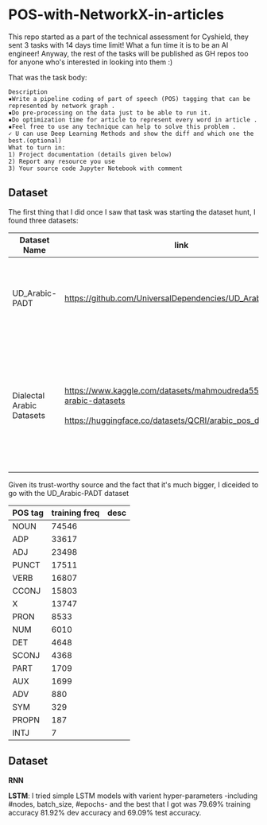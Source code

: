 # POS-with-NetworkX-in-articles

This repo started as a part of the technical assessment for Cyshield, they sent 3 tasks with 14 days time limit! What a fun time it is to be an AI engineer! Anyway, the rest of the tasks will be published as GH repos too for anyone who's interested in looking into them :)

That was the task body:
```
Description
▪Write a pipeline coding of part of speech (POS) tagging that can be represented by network graph .
▪Do pre-processing on the data just to be able to run it.
▪Do optimization time for article to represent every word in article .
▪Feel free to use any technique can help to solve this problem .
✓ U can use Deep Learning Methods and show the diff and which one the best.(optional)
What to turn in:
1) Project documentation (details given below)
2) Report any resource you use
3) Your source code Jupyter Notebook with comment
```

## Dataset
The first thing that I did once I saw that task was starting the dataset hunt, I found three datasets:

Dataset Name | link | main advantage | size
--- | --- | --- | ---
UD_Arabic-PADT | https://github.com/UniversalDependencies/UD_Arabic-PADT | respectful source, already split into training and testing | 6075 samples in train<br>909 in dev dataset<br>680 in test 
Dialectal Arabic Datasets | https://www.kaggle.com/datasets/mahmoudreda55/dialectal-arabic-datasets<br><br>https://huggingface.co/datasets/QCRI/arabic_pos_dialect | contains dialects, already have a benchmark result attached in the dataset document, already uploaded on Kaggle and HF | 350 samples per each dialect: Egyptian, Levantine, Gulf, and Maghrebi<br><br> so 1400 samples in total 

Given its trust-worthy source and the fact that it's much bigger, I diceided to go with the UD_Arabic-PADT dataset

POS tag | training freq | desc
--- | --- | --- 
NOUN  |   74546 
ADP   |  33617 
ADJ   |  23498 
PUNCT |   17511
VERB  |   16807
CCONJ |   15803
X     |   13747
PRON  |    8533
NUM   |   6010
DET   |   4648
SCONJ |   4368
PART  |   1709
AUX   |   1699
ADV   |    880
SYM   |    329
PROPN |    187
INTJ  |    7


## Dataset

**RNN**

**LSTM**: I tried simple LSTM models with varient hyper-parameters -including #nodes, batch_size, #epochs- and the best that I got was 79.69% training accuracy 81.92% dev accuracy and 69.09% test accuracy.
